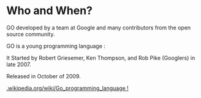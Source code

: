 
# Who and When?

GO  developed by a team at Google and many contributors from the open source community.

GO is a young programming language  :

It Started by Robert Griesemer, Ken Thompson, and Rob Pike (Googlers) in late 2007. 

Released in October of 2009. 

[ .wikipedia.org/wiki/Go_programming_language ! ](https://cloud.githubusercontent.com/assets/14142983/10261686/19fd7fe4-6961-11e5-837d-ae43515d3e25.jpg "this picture from en.wikipedia.org")

